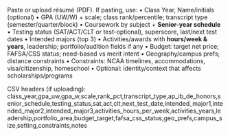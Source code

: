 Paste or upload résumé (PDF). If pasting, use:
• Class Year, Name/initials (optional)
• GPA (UW/W) + scale; class rank/percentile; transcript type (semester/quarter/block)
• Coursework by subject + **Senior-year schedule**
• Testing status (SAT/ACT/CLT or test-optional), superscore, last/next test dates
• Intended majors (top 3)
• Activities/awards with **hours/week & years**, leadership; portfolio/audition fields if any
• Budget: target net price; FAFSA/CSS status; need-based vs merit intent
• Geography/campus prefs; distance constraints
• Constraints: NCAA timelines, accommodations, visa/citizenship, homeschool
• Optional: identity/context that affects scholarships/programs

CSV headers (if uploading):
class_year,gpa_uw,gpa_w,scale,rank_pct,transcript_type,ap_ib_de_honors,senior_schedule,testing_status,sat,act,clt,next_test_date,intended_major1,intended_major2,intended_major3,activities_hours_per_week,activities_years,leadership,portfolio_area,budget_target,fafsa_css_status,geo_prefs,campus_size,setting,constraints,notes